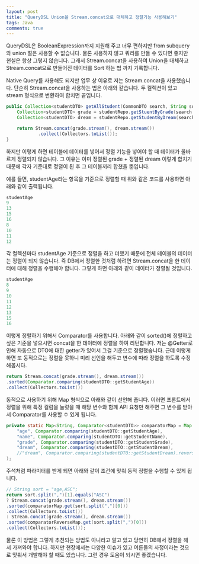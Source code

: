 ```yaml
---
layout: post
title: "QueryDSL Union을 Stream.concat으로 대체하고 정렬기능 사용해보기"
tags: Java
comments: true
---
```


QueryDSL은 BooleanExpression까지 지원해 주고 너무 편하지만 from subquery와 union 절은 사용할 수 없습니다.
물론 사용하지 않고 쿼리를 만들 수 있다면 좋지만 현실은 항상 그렇지 않습니다.
그래서 Stream.concat을 사용하여 Union을 대체하고 Stream.concat으로 만들어진 데이터를 Sort 하는 법 까지 기록합니다.

Native Query를 사용해도 되지만 업무 상 이유로 저는 Stream.concat을 사용했습니다.
단순히 Stream.concat을 사용하는 법은 아래와 같습니다.
두 컬렉션이 있고 stream 형식으로 변환하여 합치면 끝입니다.

```java
public Collection<studentDTO> getAllStudent(CommonDTO search, String sort) {
    Collection<studentDTO> grade = studentRepo.getStuentByGrade(search, sort);
    Collection<studentDTO> dream = studentRepo.getStudentByDream(search, sort);

    return Stream.concat(grade.stream(), dream.stream())
            .collect(Collectors.toList());
}
```

하지만 이렇게 하면 테이블에 데이터를 넣어서 정렬 기능을 넣어야 할 때 데이터가 올바르게 정렬되지 않습니다.
그 이유는 이미 정렬된 grade + 정렬된 dream 이렇게 합치기 때문에 각자 기준대로 정렬이 된 후 그 테이블끼리 합쳤을 뿐입니다.

예를 들면, studentAge라는 항목을 기준으로 정렬할 때 위와 같은 코드를 사용하면 아래와 같이 출력됩니다.

```sql
studentAge
9
13
15
16
8
10
11
12
```

각 컬렉션마다 studentAge 기준으로 정렬을 하고 더했기 때문에 전체 테이블의 데이터는 정렬이 되지 않습니다.
즉 DB에서 정렬한 것처럼 하려면 Stream.concat을 한 데이터에 대해 정렬을 수행해야 합니다.
그렇게 하면 아래와 같이 데이터가 정렬될 것입니다.

```sql
studentAge
8
9
10
11
12
13
15
16
```

이렇게 정렬하기 위해서 Comparator를 사용합니다.
아래와 같이 sorted()에 정렬하고 싶은 기준을 넣으시면 concat을 한 데이터에 정렬을 하여 리턴합니다.
저는 @Getter로 인해 자동으로 DTO에 대한 getter가 있어서 그걸 기준으로 정렬했습니다.
근데 이렇게 하면 또 동적으로는 정렬을 못하니 미리 선언을 해두고 변수에 따라 정렬을 하도록 수정해봅시다.

```java
return Stream.concat(grade.stream(), dream.stream())
.sorted(Comparator.comparing(studentDTO::getStudentAge))
.collect(Collectors.toList())
```

동적으로 사용하기 위해 Map 형식으로 아래와 같이 선언해 줍니다.
이러면 프론트에서 정렬을 위해 특정 컬럼을 눌렀을 때 해당 변수와 함께 API 요청만 해주면
그 변수를 받아서 Comparator를 사용할 수 있게 됩니다.

```java
private static Map<String, Comparator<studentDTO>> comparatorMap = Map.of(
    "age", Comparator.comparing(studentDTO::getStudentAge),
    "name", Comparator.comparing(studentDTO::getStudentName),
    "grade", Comparator.comparing(studentDTO::getStudentGrade),
    "dream", Comparator.comparing(studentDTO::getStudentDream),
    //"dream", Comparator.comparing(studentDTO::getStudentDream).reversed() -> 역순 정렬
);
```

주석처럼 파라미터를 받게 되면 아래와 같이 조건에 맞춰 동적 정렬을 수행할 수 있게 됩니다.

```java
// String sort = "age,ASC";
return sort.split(",")[1].equals("ASC")
? Stream.concat(grade.stream(), dream.stream())
.sorted(comparatorMap.get(sort.split(",")[0]))
.collect(Collectors.toList())
: Stream.concat(grade.stream(), dream.stream())
.sorted(comparatorReverseMap.get(sort.split(",")[0]))
.collect(Collectors.toList());
```

물론 이 방법은 그렇게 추천되는 방법도 아니라고 알고 있고 당연히 DB에서 정렬을 해서 가져와야 합니다.
하지만 현장에서는 다양한 이슈가 있고 어른들의 사정이라는 것으로 맞춰서 개발해야 할 때도 있습니다.
그런 경우 도움이 되시면 좋겠습니다.